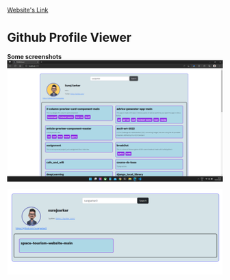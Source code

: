 <a href="https://github-profile-surajsarkar.netlify.app">Website's Link</a>

# Github Profile Viewer

**Some screenshots**
<img src="./readme_assets/demo_0.png"/>


<img src="./readme_assets/demo_1.png"/>

